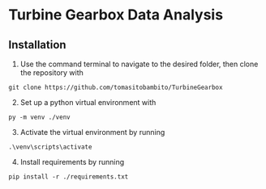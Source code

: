 # Turbine Gearbox Data Analysis

## Installation
1. Use the command terminal to navigate to the desired folder, then clone the repository with 
```
git clone https://github.com/tomasitobambito/TurbineGearbox
```
2. Set up a python virtual environment with
```
py -m venv ./venv
```
3. Activate the virtual environment by running
```
.\venv\scripts\activate
```
4. Install requirements by running
```
pip install -r ./requirements.txt